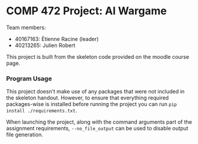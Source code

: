 # COMP 472 Project: AI Wargame
Team members: 
- 40167163: Étienne Racine (leader) 
- 40213265: Julien Robert

This project is built from the skeleton code provided on the moodle course page.

### Program Usage
This project doesn't make use of any packages that were not included in the skeleton handout. However, to ensure that everything required packages-wise is installed before running the project you can run `pip install ./requirements.txt`.

When launching the project, along with the command arguments part of the assignment requirements, `--no_file_output` can be used to disable output file generation.